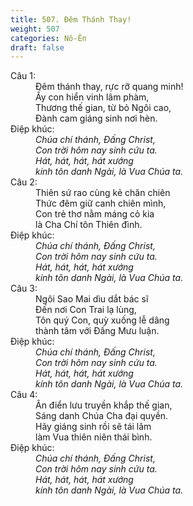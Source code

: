 ```yaml
---
title: 507. Đêm Thánh Thay!
weight: 507
categories: Nô-Ên
draft: false
---
```

<dl><dt>Câu 1:</dt><dd data-verse="1">Đêm thánh thay, rực rỡ quang minh! <br/>Ấy con hiển vinh lâm phàm, <br/>Thương thế gian, từ bỏ Ngôi cao, <br/>Đành cam giáng sinh nơi hèn. </dd><dt>Điệp khúc:</dt><dd data-chorus="1"><em>Chúa chí thánh, Đấng Christ, <br/>Con trời hôm nay sinh cứu ta. <br/>Hát, hát, hát, hát xướng <br/>kính tôn danh Ngài, là Vua Chúa ta. </em></dd><dt>Câu 2:</dt><dd data-verse="2">Thiên sứ rao cùng kẻ chăn chiên <br/>Thức đêm giữ canh chiên mình, <br/>Con trẻ thơ nằm máng cỏ kia <br/>là Cha Chí tôn Thiên đình. </dd><dt>Điệp khúc:</dt><dd data-chorus="1"><em>Chúa chí thánh, Đấng Christ, <br/>Con trời hôm nay sinh cứu ta. <br/>Hát, hát, hát, hát xướng <br/>kính tôn danh Ngài, là Vua Chúa ta. </em></dd><dt>Câu 3:</dt><dd data-verse="3">Ngôi Sao Mai dìu dắt bác sĩ <br/>Đến nơi Con Trai lạ lùng, <br/>Tôn quý Con, quỳ xuống lễ dâng <br/>thành tâm với Đấng Mưu luận. </dd><dt>Điệp khúc:</dt><dd data-chorus="1"><em>Chúa chí thánh, Đấng Christ, <br/>Con trời hôm nay sinh cứu ta. <br/>Hát, hát, hát, hát xướng <br/>kính tôn danh Ngài, là Vua Chúa ta. </em></dd><dt>Câu 4:</dt><dd data-verse="4">Ân điển lưu truyền khắp thế gian, <br/>Sáng danh Chúa Cha đại quyền. <br/>Hãy giáng sinh rồi sẽ tái lâm <br/>làm Vua thiên niên thái bình. </dd><dt>Điệp khúc:</dt><dd data-chorus="1"><em>Chúa chí thánh, Đấng Christ, <br/>Con trời hôm nay sinh cứu ta. <br/>Hát, hát, hát, hát xướng <br/>kính tôn danh Ngài, là Vua Chúa ta. </em></dd></dl>